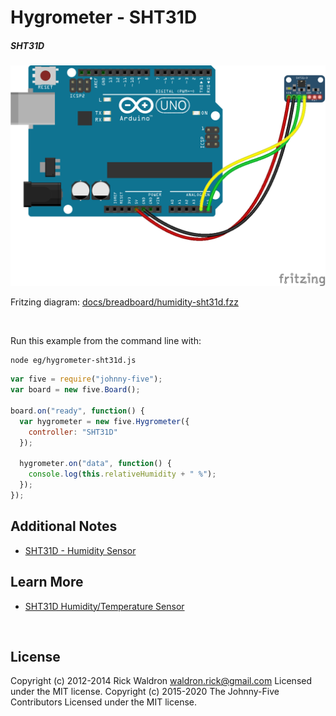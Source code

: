 <!--remove-start-->

# Hygrometer - SHT31D

<!--remove-end-->






##### SHT31D



![docs/breadboard/humidity-sht31d.png](breadboard/humidity-sht31d.png)<br>

Fritzing diagram: [docs/breadboard/humidity-sht31d.fzz](breadboard/humidity-sht31d.fzz)

&nbsp;




Run this example from the command line with:
```bash
node eg/hygrometer-sht31d.js
```


```javascript
var five = require("johnny-five");
var board = new five.Board();

board.on("ready", function() {
  var hygrometer = new five.Hygrometer({
    controller: "SHT31D"
  });

  hygrometer.on("data", function() {
    console.log(this.relativeHumidity + " %");
  });
});


```








## Additional Notes
- [SHT31D - Humidity Sensor](https://www.adafruit.com/products/2857)


## Learn More

- [SHT31D Humidity/Temperature Sensor](https://www.adafruit.com/products/2857)

&nbsp;

<!--remove-start-->

## License
Copyright (c) 2012-2014 Rick Waldron <waldron.rick@gmail.com>
Licensed under the MIT license.
Copyright (c) 2015-2020 The Johnny-Five Contributors
Licensed under the MIT license.

<!--remove-end-->
